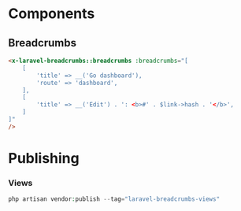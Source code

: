 # Components
## Breadcrumbs
```html
<x-laravel-breadcrumbs::breadcrumbs :breadcrumbs="[
    [
        'title' => __('Go dashboard'),
        'route' => 'dashboard',
    ],
    [
        'title' => __('Edit') . ': <b>#' . $link->hash . '</b>',
    ]
]"
/>
```

# Publishing
### Views
```php
php artisan vendor:publish --tag="laravel-breadcrumbs-views"
```